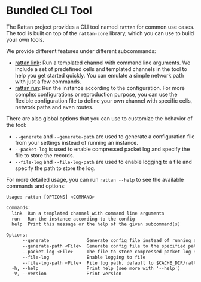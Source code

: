 # Bundled CLI Tool

The Rattan project provides a CLI tool named `rattan` for common use cases.
The tool is built on top of the `rattan-core` library, which you can use to build your own tools.

We provide different features under different subcommands:

- [rattan link](predefined-channels.md):
Run a templated channel with command line arguments.
We include a set of predefined cells and templated channels in the tool to help you get started quickly.
You can emulate a simple network path with just a few commands.
- [rattan run](flexible-configuration.md):
Run the instance according to the configuration.
For more complex configurations or reproduction purpose, you can use the flexible configuration file to define your own channel with specific cells, network paths and even routes.

There are also global options that you can use to customize the behavior of the tool:

- `--generate` and `--generate-path` are used to generate a configuration file from your settings instead of running an instance.
- `--packet-log` is used to enable compressed packet log and specify the file to store the records.
- `--file-log` and `--file-log-path` are used to enable logging to a file and specify the path to store the log.

For more detailed usage, you can run `rattan --help` to see the available commands and options:

```txt
Usage: rattan [OPTIONS] <COMMAND>

Commands:
  link  Run a templated channel with command line arguments
  run   Run the instance according to the config
  help  Print this message or the help of the given subcommand(s)

Options:
      --generate              Generate config file instead of running a instance
      --generate-path <File>  Generate config file to the specified path instead of stdout
      --packet-log <File>     The file to store compressed packet log (overwrite config) (default: None)
      --file-log              Enable logging to file
      --file-log-path <File>  File log path, default to $CACHE_DIR/rattan/core.log
  -h, --help                  Print help (see more with '--help')
  -V, --version               Print version
```
